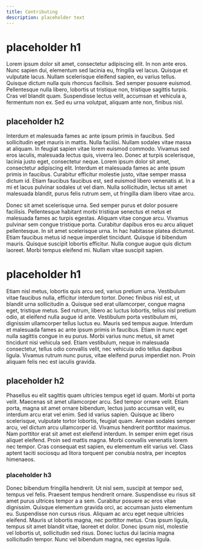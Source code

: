 ```yaml
---
title: Contributing
description: placeholder text
---
```


# placeholder h1

Lorem ipsum dolor sit amet, consectetur adipiscing elit. In non ante eros. Nunc sapien dui, elementum sed lacinia eu, fringilla vel lacus. Quisque et vulputate lacus. Nullam scelerisque eleifend sapien, eu varius tellus. Quisque dictum nulla quis rhoncus facilisis. Sed semper posuere euismod. Pellentesque nulla libero, lobortis ut tristique non, tristique sagittis turpis. Cras vel blandit quam. Suspendisse lectus velit, accumsan et vehicula a, fermentum non ex. Sed eu urna volutpat, aliquam ante non, finibus nisl.

## placeholder h2

Interdum et malesuada fames ac ante ipsum primis in faucibus. Sed sollicitudin eget mauris in mattis. Nulla facilisi. Nullam sodales vitae massa at aliquam. In feugiat sapien vitae lorem euismod commodo. Vivamus sed eros iaculis, malesuada lectus quis, viverra leo. Donec at turpis scelerisque, lacinia justo eget, consectetur neque. Lorem ipsum dolor sit amet, consectetur adipiscing elit. Interdum et malesuada fames ac ante ipsum primis in faucibus. Curabitur efficitur molestie justo, vitae semper massa dictum id. Etiam faucibus faucibus est, sed euismod libero venenatis at. In a mi et lacus pulvinar sodales ut vel diam. Nulla sollicitudin, lectus sit amet malesuada blandit, purus felis rutrum sem, ut fringilla diam libero vitae arcu.

Donec sit amet scelerisque urna. Sed semper purus et dolor posuere facilisis. Pellentesque habitant morbi tristique senectus et netus et malesuada fames ac turpis egestas. Aliquam vitae congue arcu. Vivamus pulvinar sem congue tristique porta. Curabitur dapibus eros eu arcu aliquet pellentesque. In sit amet scelerisque urna. In hac habitasse platea dictumst. Etiam faucibus metus id neque imperdiet tincidunt. Quisque id bibendum mauris. Quisque suscipit lobortis efficitur. Nulla congue augue quis dictum laoreet. Morbi tempus eleifend mi. Nullam vitae suscipit sapien.

# placeholder h1

Etiam nisl metus, lobortis quis arcu sed, varius pretium urna. Vestibulum vitae faucibus nulla, efficitur interdum tortor. Donec finibus nisl est, ut blandit urna sollicitudin a. Quisque sed erat ullamcorper, congue magna eget, tristique metus. Sed rutrum, libero ac luctus lobortis, tellus nisl pretium odio, at eleifend nulla augue id ante. Vestibulum porta vestibulum mi, dignissim ullamcorper tellus luctus eu. Mauris sed tempus augue. Interdum et malesuada fames ac ante ipsum primis in faucibus. Etiam in nunc eget nulla sagittis congue in eu purus. Morbi varius nunc metus, sit amet tincidunt nisi vehicula sed. Etiam vestibulum, neque in malesuada consectetur, tellus odio convallis velit, nec vehicula odio tellus dapibus ligula. Vivamus rutrum nunc purus, vitae eleifend purus imperdiet non. Proin aliquam felis nec est iaculis gravida.

## placeholder h2

Phasellus eu elit sagittis quam ultricies tempus eget id quam. Morbi ut porta velit. Maecenas sit amet ullamcorper arcu. Sed tempor ornare velit. Etiam porta, magna sit amet ornare bibendum, lectus justo accumsan velit, eu interdum arcu erat vel enim. Sed id varius sapien. Quisque ac libero scelerisque, vulputate tortor lobortis, feugiat quam. Aenean sodales semper arcu, vel dictum arcu ullamcorper id. Vivamus hendrerit porttitor maximus. Nam porttitor erat sit amet est eleifend interdum. In semper enim eget risus aliquet eleifend. Proin sed mattis magna. Morbi convallis venenatis lorem nec tempor. Cras consequat est sapien, eu elementum elit varius vel. Class aptent taciti sociosqu ad litora torquent per conubia nostra, per inceptos himenaeos.

### placeholder h3

Donec bibendum fringilla hendrerit. Ut nisl sem, suscipit at tempor sed, tempus vel felis. Praesent tempus hendrerit ornare. Suspendisse eu risus sit amet purus ultrices tempor a a sem. Curabitur posuere ac eros vitae dignissim. Quisque elementum gravida orci, ac accumsan justo elementum eu. Suspendisse non cursus risus. Aliquam ac arcu eget neque ultricies eleifend. Mauris ut lobortis magna, nec porttitor metus. Cras ipsum ligula, tempus sit amet blandit vitae, laoreet et dolor. Donec ipsum nisl, molestie vel lobortis ut, sollicitudin sed risus. Donec luctus dui lacinia magna sollicitudin tempor. Nunc vel bibendum magna, nec egestas ligula.